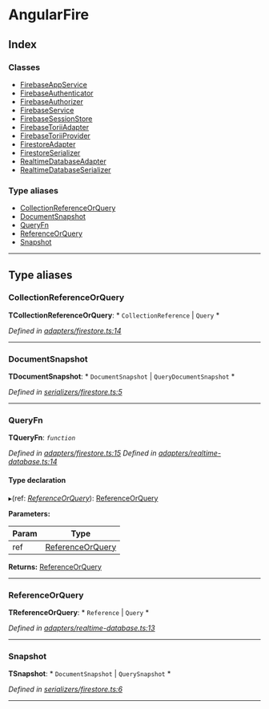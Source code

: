 
#  AngularFire

## Index

### Classes

* [FirebaseAppService](classes/firebaseappservice.md)
* [FirebaseAuthenticator](classes/firebaseauthenticator.md)
* [FirebaseAuthorizer](classes/firebaseauthorizer.md)
* [FirebaseService](classes/firebaseservice.md)
* [FirebaseSessionStore](classes/firebasesessionstore.md)
* [FirebaseToriiAdapter](classes/firebasetoriiadapter.md)
* [FirebaseToriiProvider](classes/firebasetoriiprovider.md)
* [FirestoreAdapter](classes/firestoreadapter.md)
* [FirestoreSerializer](classes/firestoreserializer.md)
* [RealtimeDatabaseAdapter](classes/realtimedatabaseadapter.md)
* [RealtimeDatabaseSerializer](classes/realtimedatabaseserializer.md)

### Type aliases

* [CollectionReferenceOrQuery](#collectionreferenceorquery)
* [DocumentSnapshot](#documentsnapshot)
* [QueryFn](#queryfn)
* [ReferenceOrQuery](#referenceorquery)
* [Snapshot](#snapshot)

---

## Type aliases

<a id="collectionreferenceorquery"></a>

###  CollectionReferenceOrQuery

**ΤCollectionReferenceOrQuery**: * `CollectionReference` &#124; `Query`
*

*Defined in [adapters/firestore.ts:14](https://github.com/firebase/emberfire/blob/8580d84/addon/adapters/firestore.ts#L14)*

___
<a id="documentsnapshot"></a>

###  DocumentSnapshot

**ΤDocumentSnapshot**: * `DocumentSnapshot` &#124; `QueryDocumentSnapshot`
*

*Defined in [serializers/firestore.ts:5](https://github.com/firebase/emberfire/blob/8580d84/addon/serializers/firestore.ts#L5)*

___
<a id="queryfn"></a>

###  QueryFn

**ΤQueryFn**: *`function`*

*Defined in [adapters/firestore.ts:15](https://github.com/firebase/emberfire/blob/8580d84/addon/adapters/firestore.ts#L15)*
*Defined in [adapters/realtime-database.ts:14](https://github.com/firebase/emberfire/blob/8580d84/addon/adapters/realtime-database.ts#L14)*

#### Type declaration
▸(ref: *[ReferenceOrQuery](#referenceorquery)*): [ReferenceOrQuery](#referenceorquery)

**Parameters:**

| Param | Type |
| ------ | ------ |
| ref | [ReferenceOrQuery](#referenceorquery) |

**Returns:** [ReferenceOrQuery](#referenceorquery)

___
<a id="referenceorquery"></a>

###  ReferenceOrQuery

**ΤReferenceOrQuery**: * `Reference` &#124; `Query`
*

*Defined in [adapters/realtime-database.ts:13](https://github.com/firebase/emberfire/blob/8580d84/addon/adapters/realtime-database.ts#L13)*

___
<a id="snapshot"></a>

###  Snapshot

**ΤSnapshot**: * `DocumentSnapshot` &#124; `QuerySnapshot`
*

*Defined in [serializers/firestore.ts:6](https://github.com/firebase/emberfire/blob/8580d84/addon/serializers/firestore.ts#L6)*

___

